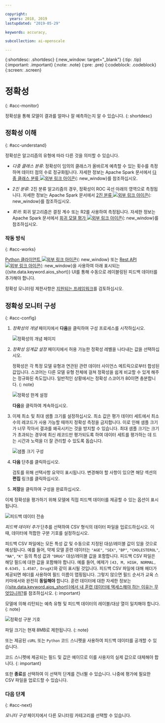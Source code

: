 ```yaml
---

copyright:
  years: 2018, 2019
lastupdated: "2019-05-29"

keywords: accuracy, 

subcollection: ai-openscale

---
```


{:shortdesc: .shortdesc}
{:new_window: target="_blank"}
{:tip: .tip}
{:important: .important}
{:note: .note}
{:pre: .pre}
{:codeblock: .codeblock}
{:screen: .screen}

# 정확성
{: #acc-monitor}

정확성을 통해 모델이 결과를 얼마나 잘 예측하는지 알 수 있습니다.
{: shortdesc}

## 정확성 이해
{: #acc-understand}

정확성은 알고리즘의 유형에 따라 다른 것을 의미할 수 있습니다.

- *다중 클래스 분류*: 정확성이 임의의 클래스가 올바르게 예측할 수 있는 횟수를 측정하며 데이터 점의 수로 정규화됩니다. 자세한 정보는 Apache Spark 문서에서 [다중 클래스 분류 ![외부 링크 아이콘](../../icons/launch-glyph.svg "외부 링크 아이콘")](https://spark.apache.org/docs/2.1.0/mllib-evaluation-metrics.html#multiclass-classification){: new_window}를 참조하십시오.

- *2진 분류*: 2진 분류 알고리즘의 경우, 정확성이 ROC 곡선 아래의 영역으로 측정됩니다. 자세한 정보는 Apache Spark 문서에서 [2진 분류 ![외부 링크 아이콘](../../icons/launch-glyph.svg "외부 링크 아이콘")](https://spark.apache.org/docs/2.1.0/mllib-evaluation-metrics.html#binary-classification){: new_window}를 참조하십시오.

- *회귀*: 회귀 알고리즘은 결정 계수 또는 R2를 사용하여 측정됩니다. 자세한 정보는 Apache Spark 문서에서 [회귀 모델 평가 ![외부 링크 아이콘](../../icons/launch-glyph.svg "외부 링크 아이콘")](https://spark.apache.org/docs/2.1.0/mllib-evaluation-metrics.html#regression-model-evaluation){: new_window}를 참조하십시오.

### 작동 방식
{: #acc-works}

[Python 클라이언트 ![외부 링크 아이콘](../../icons/launch-glyph.svg "외부 링크 아이콘")](http://ai-openscale-python-client.mybluemix.net/#feedbacklogging){: new_window} 또는 [Rest API ![외부 링크 아이콘](../../icons/launch-glyph.svg "외부 링크 아이콘")](https://cloud.ibm.com/apidocs/ai-openscale#post-feedback-payload){: new_window}을 사용하여 아래 표시되는 {{site.data.keyword.aios_short}} UI를 통해 수동으로 레이블링된 피드백 데이터를 추가해야 합니다.

정확성 모니터링 제한사항은 [지원되는 프레임워크](/docs/services/ai-openscale?topic=ai-openscale-in-ov#in-fram)를 검토하십시오.

<!---
You need to add manually-labelled data into your feedback table for the accuracy computation to trigger. The feedback table is in the posgres schema with the name <model_id>_feedback.

You can create a performance monitoring system for your predictive models by creating an evaluation instance, and then defining the metrics and triggers for the automatic retraining and deploying of the new model. Spark, Keras and TensorFlow models are supported at this stage, with the following requirements:

- A training definition must be stored in the repository
- `training_data_reference` - must be defined as a part of the stored model's metadata
- `training_definition_url` - must be defined as a part of the stored model's metadata

Use the available [REST API ![External link icon](../../icons/launch-glyph.svg "External link icon")](https://watson-ml-api.mybluemix.net/){: new_window} end-points directly to provide feedback data and kick off evaluation activities. For more information, see the [WML documentation ![External link icon](../../icons/launch-glyph.svg "External link icon")](https://dataplatform.cloud.ibm.com/docs/content/analyze-data/ml-continuous-learning.html?audience=wdp&context=wdp){: new_window}.
--->

## 정확성 모니터 구성
{: #acc-config}

1.  *정확성의 개념* 페이지에서 **다음**을 클릭하여 구성 프로세스를 시작하십시오.

    ![정확성의 개념 페이지](images/accuracy-what-is.png)

1.  *정확성 임계값 설정* 페이지에서 허용 가능한 정확성 레벨을 나타내는 값을 선택하십시오.

    정확성은 각 특정 모델 유형과 연관된 관련 데이터 사이언스 메트릭으로부터 합성된 값입니다. 스코어는 다른 모델 유형 전체에 걸쳐 정확성을 쉽게 비교할 수 있게 해주는 정규화된 측도입니다. 일반적인 상황에서는 정확성 스코어가 80이면 충분합니다.
    {: note}

    ![정확성 한계 설정](images/accuracy-set-limit.png)

    **다음**을 클릭하여 계속하십시오.

1.  이제 최소 및 최대 샘플 크기를 설정하십시오. 최소 값은 평가 데이터 세트에서 최소 수의 레코드가 사용 가능할 때까지 정확성 측정을 금지합니다. 이로 인해 샘플 크기가 너무 작아서 결과를 왜곡시키는 것을 방지할 수 있습니다. 최대 샘플 크기는 크기가 초과되는 경우에 최신 레코드만 평가되도록 하여 데이터 세트를 평가하는 데 드는 시간과 노력을 더 잘 관리할 수 있도록 돕습니다.

     ![샘플 크기 구성](images/accuracy-config-sample.png)

1.  **다음** 단추를 클릭하십시오.

    검토를 위해 선택사항 요약이 표시됩니다. 변경해야 할 사항이 있으면 해당 섹션의 **편집** 링크를 클릭하십시오.

1.  **저장**을 클릭하여 구성을 완료하십시오.

이제 정확성을 평가하기 위해 모델에 직접 피드백 데이터를 제공할 수 있는 옵션이 표시됩니다.

  ![피드백 데이터 전송](images/accuracy-send-feedback0.png)

*피드백 데이터 추가* 단추를 선택하여 CSV 형식의 데이터 파일을 업로드하십시오. 이 때, 데이터에 적합한 구분 기호를 설정하십시오. 

피드백 CSV 파일에는 모든 특성 값 및 수동으로 지정된 대상/레이블 값이 있을 것으로 예상됩니다. 예를 들어, 약제 모델 훈련 데이터는 `"AGE"`, `"SEX"`, `"BP"`, `"CHOLESTEROL"`, `"NA"`, `"K"` 등의 특성 값과 `"DRUG"` 대상/레이블 값을 포함합니다. 피드백 CSV 파일은 해당 필드에 대한 값을 포함해야 합니다. 예를 들어, 예제가 `[43, M, HIGH, NORMAL, 0.6345, 1.4587, DrugX]`와 같이 표시될 것입니다. 피드백 CSV 파일에 대해 헤더가 제공되면 헤더를 사용하여 필드 이름이 맵핑됩니다. 그렇지 않으면 필드 순서가 교육 스키마에서와 완전히 **동일해야** 합니다. 훈련 데이터에 대한 자세한 정보는 [{{site.data.keyword.aios_short}}에서 내 훈련 데이터에 액세스해야 하는 이유는 무엇입니까?](/docs/services/ai-openscale?topic=ai-openscale-trainingdata#trainingdata)를 참조하십시오.
{: important}

모델에 의해 리턴되는 예측 유형 및 피드백 데이터의 레이블/대상 열이 일치해야 합니다.
{: note}

  ![정확성 구분 기호](images/accuracy-delimit.png)

파일 크기는 현재 8MB로 제한됩니다.
{: note}

또는 제공된 `cURL` 또는 `Python` 코드 스니펫을 사용하여 피드백 데이터를 공개할 수 있습니다.

코드 스니펫에 제공되는 필드 및 값은 예이므로 이를 사용자의 실제 값으로 대체해야 합니다.
{: important}

또한 **종료**를 선택하여 이 선택적 단계를 건너뛸 수 있습니다. 나중에 평가에 필요한 CSV 파일을 업로드할 수 있습니다.

### 다음 단계
{: #acc-next}

*모니터 구성* 페이지에서 다른 모니터링 카테고리를 선택할 수 있습니다.
